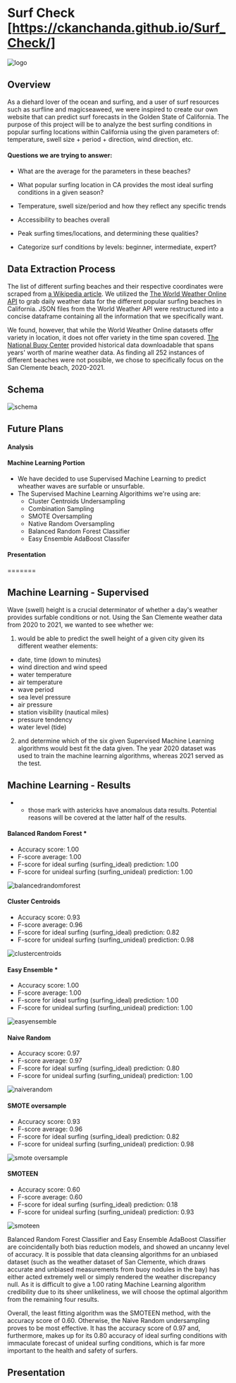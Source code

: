 # Surf Check [https://ckanchanda.github.io/Surf_Check/]
![logo](https://user-images.githubusercontent.com/107447038/200466271-675c0d51-55e3-4ac8-a701-a31bbafb7582.png)

## Overview

As a diehard lover of the ocean and surfing, and a user of surf resources such as surfline and magicseaweed, we were inspired to create our own website that can predict surf forecasts in the Golden State of California. The purpose of this project will be to analyze the best surfing conditions in popular surfing locations within California using the given parameters of: temperature, swell size + period + direction, wind direction, etc.  

#### Questions we are trying to answer:

- What are the average for the parameters in these beaches? 
- What popular surfing location in CA provides the most ideal surfing conditions in a given season? 
- Temperature, swell size/period and how they reflect any specific trends

- Accessibility to beaches overall
- Peak surfing times/locations, and determining these qualities?
- Categorize surf conditions by levels: beginner, intermediate, expert?



## Data Extraction Process

The list of different surfing beaches and their respective coordinates were scraped from [a Wikipedia article](https://en.wikipedia.org/wiki/List_of_beaches_in_California).  We utilized the  [The World Weather Online API](https://www.worldweatheronline.com/developer/api/marine-weather-api.aspx) to grab daily weather data for the different popular surfing beaches in California. JSON files from the World Weather API were restructured into a concise dataframe containing all the information that we specifically want. 


We found, however, that while the World Weather Online datasets offer variety in location, it does not offer variety in the time span covered. [The National Buoy Center](https://www.ndbc.noaa.gov/download_data.php?filename=46086h2021.txt.gz&dir=data/historical/stdmet/) provided historical data downloadable that spans years' worth of marine weather data. As finding all 252 instances of different beaches were not possible, we chose to specifically focus on the San Clemente beach, 2020-2021.

## Schema

![schema](https://user-images.githubusercontent.com/107447038/200467014-22c0b44f-0f66-487f-9dfe-6c681b06004d.jpg)


## Future Plans

#### Analysis


#### Machine Learning Portion
- We have decided to use Supervised Machine Learning to predict wheather waves are surfable or unsurfable. 
- The Supervised Machine Learning Algorithims we're using are:
	* Cluster Centroids Undersampling
	* Combination Sampling
	* SMOTE Oversampling
	* Native Random Oversampling
	* Balanced Random Forest Classifier
	* Easy Ensemble AdaBoost Classifer

#### Presentation
=======
##  Machine Learning - Supervised

Wave (swell) height is a crucial determinator of whether a day's weather provides surfable conditions or not. Using the San Clemente weather data from 2020 to 2021, we wanted to see whether we:
1. would be able to predict the swell height of a given city given its different weather elements:
- date, time (down to minutes)
- wind direction and wind speed
- water temperature
- air temperature
- wave period
- sea level pressure
- air pressure
- station visibility (nautical miles)
- pressure tendency 
- water level (tide)

2. and determine which of the six given Supervised Machine Learning algorithms would best fit the data given.
The year 2020 dataset was used to train the machine learning algorithms, whereas 2021 served as the test.

## Machine Learning - Results
* - those mark with astericks have anomalous data results. Potential reasons will be covered at the latter half of the results.

#### Balanced Random Forest *
- Accuracy score: 1.00
- F-score average: 1.00
- F-score for  ideal surfing (surfing_ideal) prediction: 1.00
- F-score for unideal surfing (surfing_unideal) prediction: 1.00

![balancedrandomforest](https://user-images.githubusercontent.com/107447038/203899481-f125fc21-31ca-4e05-a7c4-1f67b6930a0d.png)

#### Cluster Centroids
- Accuracy score: 0.93
- F-score average: 0.96
- F-score for  ideal surfing (surfing_ideal) prediction: 0.82
- F-score for unideal surfing (surfing_unideal) prediction: 0.98

![clustercentroids](https://user-images.githubusercontent.com/107447038/203899488-344899d4-d907-444f-9c6b-25e3dbcd67c0.png)

#### Easy Ensemble *
- Accuracy score: 1.00
- F-score average: 1.00
- F-score for  ideal surfing (surfing_ideal) prediction: 1.00
- F-score for unideal surfing (surfing_unideal) prediction: 1.00

![easyensemble](https://user-images.githubusercontent.com/107447038/203899494-abb6d4cd-2141-4bfd-9a6f-f6bac0e970e6.png)

#### Naive Random
- Accuracy score: 0.97
- F-score average: 0.97
- F-score for  ideal surfing (surfing_ideal) prediction: 0.80
- F-score for unideal surfing (surfing_unideal) prediction: 1.00

![naiverandom](https://user-images.githubusercontent.com/107447038/203899497-50953764-6b90-4bd6-a8b4-2f4f37023b1a.png)
 
#### SMOTE oversample
- Accuracy score: 0.93
- F-score average: 0.96
- F-score for  ideal surfing (surfing_ideal) prediction: 0.82
- F-score for unideal surfing (surfing_unideal) prediction: 0.98

![smote oversample](https://user-images.githubusercontent.com/107447038/203899518-3511cd76-c89b-4d28-b46d-29a44903f689.png)


#### SMOTEEN
- Accuracy score: 0.60
- F-score average: 0.60
- F-score for  ideal surfing (surfing_ideal) prediction: 0.18
- F-score for unideal surfing (surfing_unideal) prediction: 0.93

![smoteen](https://user-images.githubusercontent.com/107447038/203899533-ff2ef37b-5084-4f8c-9b7e-ca11aff92e80.png)


Balanced Random Forest Classifier and Easy Ensemble AdaBoost Classifier are coincidentally both bias reduction models, and showed an uncanny level of accuracy. It is possible that data cleansing algorithms for an unbiased dataset (such as the weather dataset of San Clemente, which draws accurate and unbiased measurements from buoy nodules in the bay) has either acted extremely well or simply rendered the weather discrepancy null. As it is difficult to give a 1.00 rating Machine Learning algorithm credibility due to its sheer unlikeliness, we will choose the optimal algorithm from the remaining four results.

Overall, the least fitting algorithm was the SMOTEEN method, with the accuracy score of 0.60. Otherwise, the Naive Random undersampling proves to be most effective. It has the accuracy score of 0.97 and, furthermore, makes up for its 0.80 accuracy of ideal surfing conditions with immaculate forecast of unideal surfing conditions, which is far more important to the health and safety of surfers. 



## Presentation

